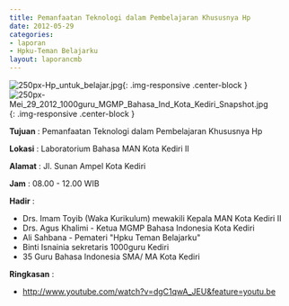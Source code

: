 ```yaml
---
title: Pemanfaatan Teknologi dalam Pembelajaran Khususnya Hp
date: 2012-05-29
categories:
- laporan
- Hpku-Teman Belajarku
layout: laporancmb
---
```

	
![250px-Hp_untuk_belajar.jpg](/uploads/250px-Hp_untuk_belajar.jpg){: .img-responsive .center-block }	
![250px-Mei_29_2012_1000guru_MGMP_Bahasa_Ind_Kota_Kediri_Snapshot.jpg](/uploads/250px-Mei_29_2012_1000guru_MGMP_Bahasa_Ind_Kota_Kediri_Snapshot.jpg){: .img-responsive .center-block }	
	
**Tujuan** :	Pemanfaatan Teknologi dalam Pembelajaran Khususnya Hp

**Lokasi** :	Laboratorium Bahasa MAN Kota Kediri II
	
**Alamat** : 	Jl. Sunan Ampel Kota Kediri
	
**Jam** :	08.00 - 12.00 WIB
	
**Hadir** :	
*	Drs. Imam Toyib (Waka Kurikulum) mewakili Kepala MAN Kota Kediri II
*	Drs. Agus Khalimi - Ketua MGMP Bahasa Indonesia Kota Kediri
*	Ali Sahbana - Pemateri "Hpku Teman Belajarku"
*	Binti Isnainia sekretaris 1000guru Kediri
*	35 Guru Bahasa Indonesia SMA/ MA Kota Kediri

**Ringkasan** :	
*	http://www.youtube.com/watch?v=dgC1qwA_JEU&feature=youtu.be
